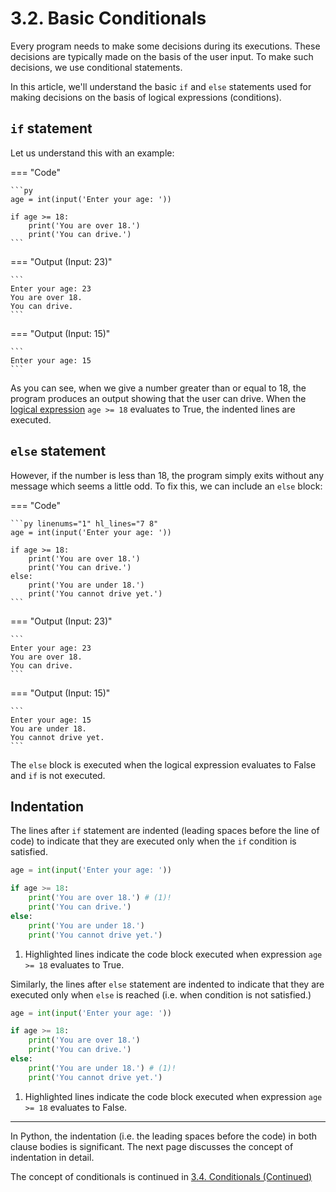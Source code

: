 # 3.2. Basic Conditionals
Every program needs to make some decisions during its executions. These decisions are typically
made on the basis of the user input. To make such decisions, we use conditional statements.

In this article, we'll understand the basic `if` and `else` statements used for
making decisions on the basis of logical expressions (conditions).

## `if` statement
Let us understand this with an example:

=== "Code"

    ```py
    age = int(input('Enter your age: '))

    if age >= 18:
        print('You are over 18.')
        print('You can drive.')
    ```

=== "Output (Input: 23)"

    ```
    Enter your age: 23
    You are over 18.
    You can drive.
    ```

=== "Output (Input: 15)"

    ```
    Enter your age: 15
    ```

As you can see, when we give a number greater than or equal to 18, the program produces
an output showing that the user can drive. When the [logical expression](./logical-operations.md)
`age >= 18` evaluates to True, the indented lines are executed.

## `else` statement
However, if the number is less than 18, the program simply exits without any message
which seems a little odd. To fix this, we can include an `else` block:

=== "Code"

    ```py linenums="1" hl_lines="7 8"
    age = int(input('Enter your age: '))

    if age >= 18:
        print('You are over 18.')
        print('You can drive.')
    else:
        print('You are under 18.')
        print('You cannot drive yet.')
    ```

=== "Output (Input: 23)"

    ```
    Enter your age: 23
    You are over 18.
    You can drive.
    ```

=== "Output (Input: 15)"

    ```
    Enter your age: 15
    You are under 18.
    You cannot drive yet.
    ```

The `else` block is executed when the logical expression evaluates to False and `if`
is not executed.

## Indentation
The lines after `if` statement are indented (leading spaces before the line of code) to
indicate that they are executed only when the `if` condition is satisfied.

```py linenums="1" hl_lines="4 5"
age = int(input('Enter your age: '))

if age >= 18:
    print('You are over 18.') # (1)!
    print('You can drive.')
else:
    print('You are under 18.')
    print('You cannot drive yet.')
```

1. Highlighted lines indicate the code block executed when expression `age >= 18` evaluates
to True.

Similarly, the lines after `else` statement are indented to indicate that they are executed only
when `else` is reached (i.e. when condition is not satisfied.)

```py linenums="1" hl_lines="7 8"
age = int(input('Enter your age: '))

if age >= 18:
    print('You are over 18.')
    print('You can drive.')
else:
    print('You are under 18.') # (1)!
    print('You cannot drive yet.')
```

1. Highlighted lines indicate the code block executed when expression `age >= 18` evaluates
to False.

---

In Python, the indentation (i.e. the leading spaces before the code) in both clause bodies
is significant. The next page discusses the concept of indentation in detail.

The concept of conditionals is continued in [3.4. Conditionals (Continued)](.conditionals-continued.md)
